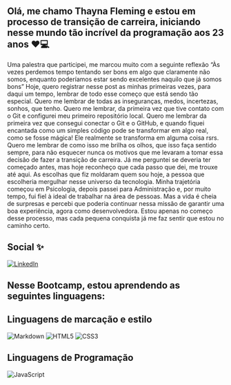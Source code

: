 ## Olá, me chamo Thayna Fleming e estou em processo de transição de carreira, iniciando nesse mundo tão incrível da programação aos 23 anos ❤️💻

Uma palestra que participei, me marcou muito com a seguinte reflexão “Às vezes perdemos tempo tentando ser bons em algo que claramente não somos, enquanto poderíamos estar sendo excelentes naquilo que já somos bons”
Hoje, quero registrar nesse post as minhas primeiras vezes, para daqui um tempo, lembrar de todo esse começo que está sendo tão especial.
Quero me lembrar de todas as inseguranças, medos, incertezas, sonhos, que tenho. Quero me lembrar, da primeira vez que tive contato com o Git e configurei meu primeiro repositório local. Quero me lembrar da primeira vez que consegui conectar o Git e o GitHub, e quando fiquei encantada como um simples código pode se transformar em algo real, como se fosse mágica! Ele realmente se transforma em alguma coisa rsrs.
Quero me lembrar de como isso me brilha os olhos, que isso faça sentido sempre, para não esquecer nunca os motivos que me levaram a tomar essa decisão de fazer a transição de carreira.
Já me perguntei se deveria ter começado antes, mas hoje reconheço que cada passo que dei, me trouxe até aqui. As escolhas que fiz moldaram quem sou hoje, a pessoa que escolheria mergulhar nesse universo da tecnologia. 
Minha trajetória começou em Psicologia, depois passei para Administração e, por muito tempo, fui fiel à ideal de trabalhar na área de pessoas. Mas a vida é cheia de surpresas e percebi que poderia continuar nessa missão de garantir uma boa experiência, agora como desenvolvedora.
Estou apenas no começo desse processo, mas cada pequena conquista já me faz sentir que estou no caminho certo.

## Social ✨
[![LinkedIn](https://img.shields.io/badge/LinkedIn-0077B5?style=for-the-badge&logo=linkedin&logoColor=white)](https://www.linkedin.com/in/thayna-fleming-867137164//in/ThaynaFleming/)

## Nesse Bootcamp, estou aprendendo as seguintes linguagens:

## Linguagens de marcação e estilo
![Markdown](https://img.shields.io/badge/Markdown-000?style=for-the-badge&logo=markdown)
![HTML5](https://img.shields.io/badge/HTML5-E34F26?style=for-the-badge&logo=html5&logoColor=white)
![CSS3](https://img.shields.io/badge/CSS3-1572B6?style=for-the-badge&logo=css3&logoColor=white)

## Linguagens de Programação
![JavaScript](https://img.shields.io/badge/JavaScript-F7DF1E?style=for-the-badge&logo=javascript&logoColor=black)



